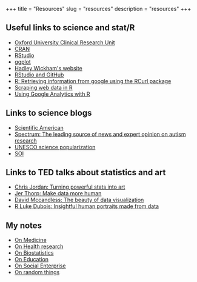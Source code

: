 +++
title = "Resources"
slug = "resources"
description = "resources"
+++

## Useful links to science and stat/R

* [Oxford University Clinical Research Unit](http://www.oucru.org)
* [CRAN](https://cran.r-project.org)
* [RStudio](https://www.rstudio.com)
* [ggplot](http://ggplot2.org)
* [Hadley Wickham's website](http://had.co.nz)
* [RStudio and GitHub](http://www.r-bloggers.com/rstudio-and-github/)
* [R: Retrieving information from google using the RCurl package](https://ryouready.wordpress.com/2009/01/01/r-retrieving-information-from-google-with-rcurl-package/)
* [Scraping web data in R](http://www.r-bloggers.com/scraping-web-data-in-r/)
* [Using Google Analytics with R](https://developers.google.com/analytics/solutions/r-google-analytics#intro)

## Links to science blogs

* [Scientific American](https://www.scientificamerican.com)
* [Spectrum: The leading source of news and expert opinion on autism research](https://spectrumnews.org)
* [UNESCO science popularization](http://www.unesco.org/new/en/natural-sciences/science-technology/sti-policy/science-popularization/)
* [SOI](http://soi.com.vn)

## Links to TED talks about statistics and art

* [Chris Jordan: Turning powerful stats into art](https://www.ted.com/talks/chris_jordan_pictures_some_shocking_stats?language=en#t-662324)
* [Jer Thorp: Make data more human](http://www.ted.com/talks/jer_thorp_make_data_more_human)
* [David Mccandless: The beauty of data visualization](http://www.ted.com/talks/david_mccandless_the_beauty_of_data_visualization)
* [R Luke Dubois: Insightful human portraits made from data](http://www.ted.com/talks/r_luke_dubois_insightful_human_portraits_made_from_data)

## My notes

* [On Medicine](https://lampk.github.io/notebook_Medicine/)
* [On Health research](https://lampk.github.io/notebook_HealthResearch/)
* [On Biostatistics](https://lampk.github.io/notebook_Biostatistics/)
* [On Education](https://lampk.github.io/notebook_Education/)
* [On Social Enterprise](https://lampk.github.io/notebook_SocialEnterprise/)
* [On random things](https://lampk.github.io/notebook_Misc/)
